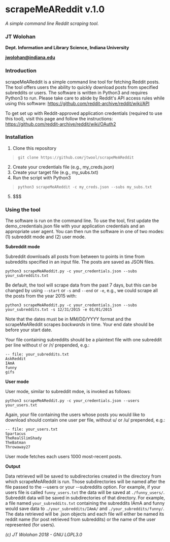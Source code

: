 # scrapeMeAReddit v.1.0
*A simple command line Reddit scraping tool.*
### JT Wolohan
**Dept. Information and Library Science, Indiana University**

**jwolohan@indiana.edu**

### Introduction
scrapeMeAReddit is a simple command line tool for fetching Reddit posts. The tool offers users the ability to quickly download posts from specified subreddits or users. The software is written in Python3 and requires Python3 to run. Please take care to abide by Reddit's API access rules while using this software: https://github.com/reddit-archive/reddit/wiki/API

To get set up with Reddit-approved application credentials (required to use this tool), visit this page and follow the instructions: https://github.com/reddit-archive/reddit/wiki/OAuth2

### Installation
1. Clone this repository
  > `git clone https://github.com/jtwool/scrapeMeAReddit`
2. Create your credentials file (e.g., my_creds.json)
3. Create your target file (e.g., my_subs.txt)
4. Run the script with Python3
  > `python3 scrapeMeAReddit -c my_creds.json --subs my_subs.txt`
5. $$$

### Using the tool
The software is run on the command line. To use the tool, first update the demo\_credentials.json file with your application credentials and an appropriate user agent. You can then run the software in one of two modes: (1) subreddit mode and (2) user mode.

**Subreddit mode**

Subreddit downloads all posts from between to points in time from subreddits specified in an input file. The posts are saved as JSON files.

`python3 scrapeMeAReddit.py -c your_credentials.json --subs your_subreddits.txt`

Be default, the tool will scrape data from the past 7 days, but this can be changed by using `--start` or `-s` and `--end` or `-e`, e.g., we could scrape all the posts from the year 2015 with:

`python3 scrapeMeAReddit.py -c your_credentials.json --subs your_subreddits.txt -s 12/31/2015 -e 01/01/2015`

Note that the dates must be in MM/DD/YYYY format and the scrapeMeAReddit scrapes *backwards* in time. Your end date should be before your start date.

Your file containing subreddits should be a plaintext file with one subreddit per line without r/ or /r/ prepended, e.g.:

    -- file: your_subreddits.txt
    AskReddit
    IAmA
    funny
    gifs

**User mode**

User mode, similar to subreddit mdoe, is invoked as follows:

`python3 scrapeMeAReddit.py -c your_credentials.json --users your_users.txt`

Again, your file containing the users whose posts you would like to download should contain one user per file, without u/ or /u/ prepended, e.g.:

    -- file: your_users.txt
    Spartacus
    TheRealSlimShady
    TheBatman
    Throwaway27

User mode fetches each users 1000 most-recent posts.

**Output**

Data retrieved will be saved to subdirectories created in the directory from which scrapeMeAReddit is run. Those subdirectories will be named after the file passed to the --users or your --subreddits option. For example, if your users file is called `funny_users.txt` the data will be saved at `./funny_users/`. Subreddit data will be saved in subdirectories of that directory. For example, a file named `your_subreddits.txt` containing the subreddits IAmA and funny would save data to `./your_subreddits/IAmA/` and `./your_subreddits/funny/`. The data retrieved will be .json objects and each file will either be named its reddit name (for post retrieved from subreddits) or the name of the user represented (for users).

*(c) JT Wolohan 2018 - GNU LGPL3.0*
